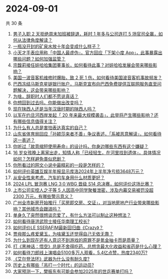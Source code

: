 # 2024-09-01

共 30 条

<!-- BEGIN -->
<!-- 最后更新时间 Sun Sep 01 2024 00:21:34 GMT+0800 (China Standard Time) -->

1. [男子入职 2 天拒绝周末加班被辞退，耗时 1 年多与公司连打 5 场官司全赢，如何从法律角度解读？](https://www.zhihu.com/question/665790183)
1. [一瓶没开封的矿泉水放十年会变成什么样子？](https://www.zhihu.com/question/665693306)
1. [小天才手表应用称「中国人最虚伪」，官方回应「下架小度 App」，此事暴露出哪些问题？如何加强监管？](https://www.zhihu.com/question/665718966)
1. [宗馥莉接任娃哈哈集团董事长，如何看待此事？对娃哈哈发展会带来哪些影响？](https://www.zhihu.com/question/665797084)
1. [美国一波音客机维修时爆胎，致 2 死 1 伤，如何看待美国波音客机事故频发？](https://www.zhihu.com/question/665505052)
1. [巴西冻结马斯克星链银行账户，马斯克宣布向巴西免费提供互联网服务直至问题解决，这会带来哪些影响？](https://www.zhihu.com/question/665694783)
1. [为啥，辞职时人们都不愿说真话？](https://www.zhihu.com/question/663669944)
1. [你想回到过去吗，你能做出改变吗？](https://www.zhihu.com/question/665586769)
1. [现在陕西人还是当年汉唐时期的陕西人吗？](https://www.zhihu.com/question/440034654)
1. [以军在约旦河西岸发起「 20 年来最大规模袭击」，此举将产生哪些影响？还有哪些信息值得关注？](https://www.zhihu.com/question/665619160)
1. [为什么有人总是害怕表达真实的自己？](https://www.zhihu.com/question/665595968)
1. [山东省体育局回应「孙颖莎来者不善」争议表述，「系被恶意解读」，如何看待这一表述？](https://www.zhihu.com/question/665718789)
1. [你听过「故意缩短使用寿命」的设计吗，你身边哪些东西有这个嫌疑？](https://www.zhihu.com/question/661210634)
1. [16 岁女孩晚上离家出走，知情人称「已经轻生，在河里找到遗体」，具体情况如何？怎样避免类似悲剧？](https://www.zhihu.com/question/665587653)
1. [你所看过的网文小说中最精彩的一段是怎样的？](https://www.zhihu.com/question/573612776)
1. [如何评价英雄互娱半年报显示库洛2024年上半年净亏损3648万元？](https://www.zhihu.com/question/665726509)
1. [从安全性来考虑，汽车的车身用什么材质更好？](https://www.zhihu.com/question/607445139)
1. [2024 LPL 冒泡赛 LNG 3:0 WBG 晋级 S14 总决赛，如何评价这场比赛？](https://www.zhihu.com/question/665805176)
1. [上市公司实控人之子等 5 人因高中同学聚餐泄密，涉及内幕交易被罚没超 2300 万元，有哪些警示意义？](https://www.zhihu.com/question/665778532)
1. [广州全市新房开始推行「买房即交房、交证」，对当地房地产行业带来哪些影响？其他城市会跟进吗？](https://www.zhihu.com/question/665782236)
1. [单身久了突然很想谈恋爱了，有什么方法可以制止这种想法？](https://www.zhihu.com/question/665732613)
1. [如何看待唐洪武院士接任华南理工校长?](https://www.zhihu.com/question/665683782)
1. [如何评价LE SSERAFIM最新回归曲《Crazy》？](https://www.zhihu.com/question/665734460)
1. [贾母那么疼爱黛玉，为啥黛玉还觉得自己无依无靠？](https://www.zhihu.com/question/281381524)
1. [为什么到现在还有人意识不到游戏的原罪不是氪金抽卡而是质量？](https://www.zhihu.com/question/664976508)
1. [打《黑神话：悟空》总是不舍得吃药，总想贪最大化收益和省药是什么心理？](https://www.zhihu.com/question/665620828)
1. [如何看待刀郎线上演唱会5100多万人观看，5.4亿点赞，热度2340万?](https://www.zhihu.com/question/665747829)
1. [《艾尔登法环》武器为什么没有耐久度?](https://www.zhihu.com/question/529021247)
1. [历史上有哪些「吊打一个时代」的运动员?](https://www.zhihu.com/question/365600125)
1. [大家预测一下，樊振东有可能会参加2025年的世乒赛单打吗？](https://www.zhihu.com/question/665195646)

<!-- END -->
